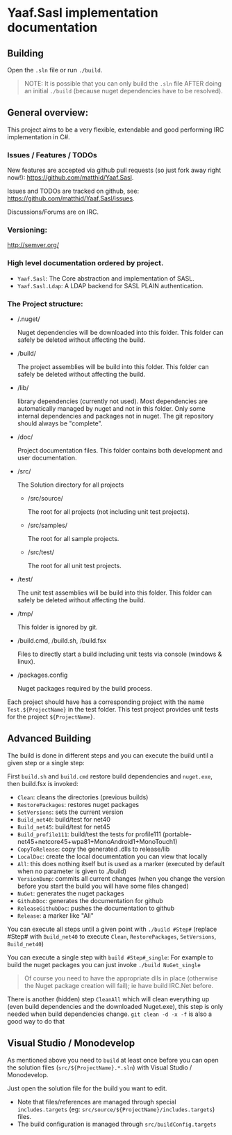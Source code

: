 ﻿# Yaaf.Sasl implementation documentation 

## Building

Open the ``.sln`` file or run ``./build``.

> NOTE: It is possible that you can only build the ``.sln`` file AFTER doing an initial ``./build`` (because nuget dependencies have to be resolved).

## General overview:

This project aims to be a very flexible, extendable and good performing IRC implementation in C#.

### Issues / Features / TODOs

New features are accepted via github pull requests (so just fork away right now!):  https://github.com/matthid/Yaaf.Sasl.

Issues and TODOs are tracked on github, see: https://github.com/matthid/Yaaf.Sasl/issues.

Discussions/Forums are on IRC. 

### Versioning: 

http://semver.org/

### High level documentation ordered by project.

- `Yaaf.Sasl`: The Core abstraction and implementation of SASL.
- `Yaaf.Sasl.Ldap`: A LDAP backend for SASL PLAIN authentication.

### The Project structure:

- /.nuget/

	Nuget dependencies will be downloaded into this folder. 
	This folder can safely be deleted without affecting the build.

- /build/

	The project assemblies will be build into this folder. This folder can safely be deleted without affecting the build.

- /lib/

	library dependencies (currently not used). Most dependencies are automatically managed by nuget and not in this folder. 
	Only some internal dependencies and packages not in nuget. The git repository should always be "complete".

- /doc/

	Project documentation files. This folder contains both development and user documentation.

- /src/

	The Solution directory for all projects

	- /src/source/

		The root for all projects (not including unit test projects).

	- /src/samples/

		The root for all sample projects.
    
	- /src/test/

		The root for all unit test projects.

- /test/

	The unit test assemblies will be build into this folder. This folder can safely be deleted without affecting the build.

- /tmp/

	This folder is ignored by git.

- /build.cmd, /build.sh, /build.fsx

	Files to directly start a build including unit tests via console (windows & linux).

-  /packages.config

	Nuget packages required by the build process.


Each project should have has a corresponding project with the name `Test.${ProjectName}` in the test folder.
This test project provides unit tests for the project `${ProjectName}`.

## Advanced Building

The build is done in different steps and you can execute the build until a given step or a single step:

First `build.sh` and `build.cmd` restore build dependencies and `nuget.exe`, then build.fsx is invoked:

 - `Clean`: cleans the directories (previous builds)
 - `RestorePackages`: restores nuget packages
 - `SetVersions`: sets the current version
 - `Build_net40`: build/test for net40
 - `Build_net45`: build/test for net45
 - `Build_profile111`: build/test the tests for profile111 (portable-net45+netcore45+wpa81+MonoAndroid1+MonoTouch1)
 - `CopyToRelease`: copy the generated .dlls to release/lib
 - `LocalDoc`: create the local documentation you can view that locally
 - `All`: this does nothing itself but is used as a marker (executed by default when no parameter is given to ./build)
 - `VersionBump`: commits all current changes (when you change the version before you start the build you will have some files changed)
 - `NuGet`: generates the nuget packages
 - `GithubDoc`: generates the documentation for github
 - `ReleaseGithubDoc`: pushes the documentation to github
 - `Release`: a marker like "All"

You can execute all steps until a given point with `./build #Step#` (replace #Step# with `Build_net40` to execute `Clean`, `RestorePackages`, `SetVersions`, `Build_net40`)

You can execute a single step with `build #Step#_single`: For example to build the nuget packages you can just invoke `./build NuGet_single` 

> Of course you need to have the appropriate dlls in place (otherwise the Nuget package creation will fail); ie have build IRC.Net before.


There is another (hidden) step `CleanAll` which will clean everything up (even build dependencies and the downloaded Nuget.exe), 
this step is only needed when build dependencies change. `git clean -d -x -f` is also a good way to do that

## Visual Studio / Monodevelop

As mentioned above you need to `build` at least once before you can open the 
solution files (`src/${ProjectName}.*.sln`) with Visual Studio / Monodevelop.

Just open the solution file for the build you want to edit. 

 - Note that files/references are managed through special `includes.targets` (eg: `src/source/${ProjectName}/includes.targets`) files.
 - The build configuration is managed through `src/buildConfig.targets`